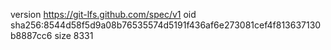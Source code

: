 version https://git-lfs.github.com/spec/v1
oid sha256:8544d58f5d9a08b76535574d5191f436af6e273081cef4f813637130b8887cc6
size 8331
